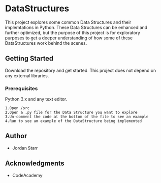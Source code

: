 # DataStructures
This project explores some common Data Structures and their implemtations in Python. These Data Structures can be enhanced and further optimized, but the purpose of this project is for exploratory purposes to get a deeper understanding of how some of these DataStructures work behind the scenes.

## Getting Started

Download the repository and get started. This project does not depend on any external libraries. 

### Prerequisites

Python 3.x and any text editor.

```
1.Open /src
2.Open a .py file for the Data Structure you want to explore
3.Un-comment the code at the bottom of the file to see an example
4.Run to see an example of the DataStructure being implemented
```

## Author

* Jordan Starr

## Acknowledgments

* CodeAcademy 
